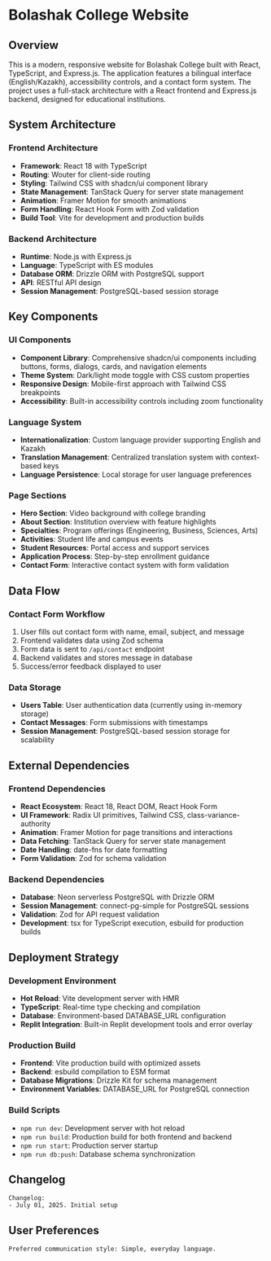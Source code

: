# Bolashak College Website

## Overview

This is a modern, responsive website for Bolashak College built with React, TypeScript, and Express.js. The application features a bilingual interface (English/Kazakh), accessibility controls, and a contact form system. The project uses a full-stack architecture with a React frontend and Express.js backend, designed for educational institutions.

## System Architecture

### Frontend Architecture
- **Framework**: React 18 with TypeScript
- **Routing**: Wouter for client-side routing
- **Styling**: Tailwind CSS with shadcn/ui component library
- **State Management**: TanStack Query for server state management
- **Animation**: Framer Motion for smooth animations
- **Form Handling**: React Hook Form with Zod validation
- **Build Tool**: Vite for development and production builds

### Backend Architecture
- **Runtime**: Node.js with Express.js
- **Language**: TypeScript with ES modules
- **Database ORM**: Drizzle ORM with PostgreSQL support
- **API**: RESTful API design
- **Session Management**: PostgreSQL-based session storage

## Key Components

### UI Components
- **Component Library**: Comprehensive shadcn/ui components including buttons, forms, dialogs, cards, and navigation elements
- **Theme System**: Dark/light mode toggle with CSS custom properties
- **Responsive Design**: Mobile-first approach with Tailwind CSS breakpoints
- **Accessibility**: Built-in accessibility controls including zoom functionality

### Language System
- **Internationalization**: Custom language provider supporting English and Kazakh
- **Translation Management**: Centralized translation system with context-based keys
- **Language Persistence**: Local storage for user language preferences

### Page Sections
- **Hero Section**: Video background with college branding
- **About Section**: Institution overview with feature highlights
- **Specialties**: Program offerings (Engineering, Business, Sciences, Arts)
- **Activities**: Student life and campus events
- **Student Resources**: Portal access and support services
- **Application Process**: Step-by-step enrollment guidance
- **Contact Form**: Interactive contact system with form validation

## Data Flow

### Contact Form Workflow
1. User fills out contact form with name, email, subject, and message
2. Frontend validates data using Zod schema
3. Form data is sent to `/api/contact` endpoint
4. Backend validates and stores message in database
5. Success/error feedback displayed to user

### Data Storage
- **Users Table**: User authentication data (currently using in-memory storage)
- **Contact Messages**: Form submissions with timestamps
- **Session Management**: PostgreSQL-based session storage for scalability

## External Dependencies

### Frontend Dependencies
- **React Ecosystem**: React 18, React DOM, React Hook Form
- **UI Framework**: Radix UI primitives, Tailwind CSS, class-variance-authority
- **Animation**: Framer Motion for page transitions and interactions
- **Data Fetching**: TanStack Query for server state management
- **Date Handling**: date-fns for date formatting
- **Form Validation**: Zod for schema validation

### Backend Dependencies
- **Database**: Neon serverless PostgreSQL with Drizzle ORM
- **Session Management**: connect-pg-simple for PostgreSQL sessions
- **Validation**: Zod for API request validation
- **Development**: tsx for TypeScript execution, esbuild for production builds

## Deployment Strategy

### Development Environment
- **Hot Reload**: Vite development server with HMR
- **TypeScript**: Real-time type checking and compilation
- **Database**: Environment-based DATABASE_URL configuration
- **Replit Integration**: Built-in Replit development tools and error overlay

### Production Build
- **Frontend**: Vite production build with optimized assets
- **Backend**: esbuild compilation to ESM format
- **Database Migrations**: Drizzle Kit for schema management
- **Environment Variables**: DATABASE_URL for PostgreSQL connection

### Build Scripts
- `npm run dev`: Development server with hot reload
- `npm run build`: Production build for both frontend and backend
- `npm run start`: Production server startup
- `npm run db:push`: Database schema synchronization

## Changelog

```
Changelog:
- July 01, 2025. Initial setup
```

## User Preferences

```
Preferred communication style: Simple, everyday language.
```